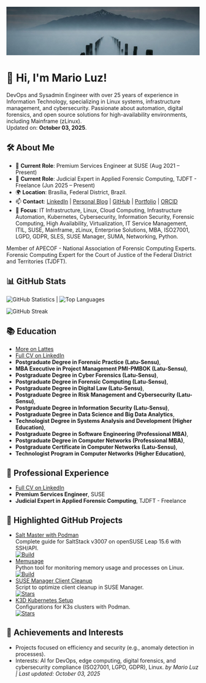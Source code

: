 ![Banner](banner.jpeg)

# 👋 Hi, I'm Mario Luz!

DevOps and Sysadmin Engineer with over 25 years of experience in Information Technology, specializing in Linux systems, infrastructure management, and cybersecurity. Passionate about automation, digital forensics, and open source solutions for high-availability environments, including Mainframe (zLinux).  
Updated on: **October 03, 2025**.

## 🛠️ About Me
- 💼 **Current Role**: Premium Services Engineer at SUSE (Aug 2021 – Present)
- 💼 **Current Role**: Judicial Expert in Applied Forensic Computing, TJDFT - Freelance (Jun 2025 – Present)
- 🌍 **Location**: Brasília, Federal District, Brazil.
- 📫 **Contact**: [LinkedIn](https://www.linkedin.com/in/mariosergiosl/) | [Personal Blog](https://nordico.club) | [GitHub](https://github.com/mariosergiosl) | [Portfolio](https://lattes.cnpq.br/2504292559472109) | [ORCID](https://orcid.org/0009-0006-3750-1871)
- 🎯 **Focus**: IT Infrastructure, Linux, Cloud Computing, Infrastructure Automation, Kubernetes, Cybersecurity, Information Security, Forensic Computing, High Availability, Virtualization, IT Service Management, ITIL, SUSE, Mainframe, zLinux, Enterprise Solutions, MBA, ISO27001, LGPD, GDPR, SLES, SUSE Manager, SUMA, Networking, Python.

Member of APECOF - National Association of Forensic Computing Experts.  
Forensic Computing Expert for the Court of Justice of the Federal District and Territories (TJDFT).

## 📊 GitHub Stats
![GitHub Statistics](https://github-readme-stats.vercel.app/api?username=mariosergiosl&show_icons=true&theme=radical&hide_border=true) | ![Top Languages](https://github-readme-stats.vercel.app/api/top-langs/?username=mariosergiosl&layout=compact&theme=radical&hide_border=true)

![GitHub Streak](https://github-readme-streak-stats.herokuapp.com/?user=mariosergiosl&theme=radical)

## 📚 Education
- [More on Lattes](http://lattes.cnpq.br/2504292559472109)
- [Full CV on LinkedIn](https://www.linkedin.com/in/mariosergiosl/)
- **Postgraduate Degree in Forensic Practice (Latu-Sensu)**,
- **MBA Executive in Project Management PMI-PMBOK (Latu-Sensu)**,
- **Postgraduate Degree in Cyber Forensics (Latu-Sensu)**,
- **Postgraduate Degree in Forensic Computing (Latu-Sensu)**,
- **Postgraduate Degree in Digital Law (Latu-Sensu)**,
- **Postgraduate Degree in Risk Management and Cybersecurity (Latu-Sensu)**,
- **Postgraduate Degree in Information Security (Latu-Sensu)**,
- **Postgraduate Degree in Data Science and Big Data Analytics**,
- **Technologist Degree in Systems Analysis and Development (Higher Education)**,
- **Postgraduate Degree in Software Engineering (Professional MBA)**,
- **Postgraduate Degree in Computer Networks (Professional MBA)**,
- **Postgraduate Certificate in Computer Networks (Latu-Sensu)**,
- **Technologist Program in Computer Networks (Higher Education)**,

## 💼 Professional Experience
- [Full CV on LinkedIn](https://www.linkedin.com/in/mariosergiosl/)
- **Premium Services Engineer**, SUSE 
- **Judicial Expert in Applied Forensic Computing**, TJDFT - Freelance 

## 🚀 Highlighted GitHub Projects
- [Salt Master with Podman](https://github.com/mariosergiosl/salt-master)  
  Complete guide for SaltStack v3007 on openSUSE Leap 15.6 with SSH/API.  
  [![Build](https://img.shields.io/github/actions/workflow/status/mariosergiosl/salt-master/ci.yml?label=Build)](https://github.com/mariosergiosl/salt-master/actions)
- [Memusage](https://github.com/mariosergiosl/memusage)  
  Python tool for monitoring memory usage and processes on Linux.  
  [![Build](https://img.shields.io/github/actions/workflow/status/mariosergiosl/memusage/ci.yml?label=Build)](https://github.com/mariosergiosl/memusage/actions)
- [SUSE Manager Client Cleanup](https://github.com/mariosergiosl/susemanager-client-cleanup)  
  Script to optimize client cleanup in SUSE Manager.  
  [![Stars](https://img.shields.io/github/stars/mariosergiosl/susemanager-client-cleanup)](https://github.com/mariosergiosl/susemanager-client-cleanup)
- [K3D Kubernetes Setup](https://github.com/mariosergiosl/k3d)  
  Configurations for K3s clusters with Podman.  
  [![Stars](https://img.shields.io/github/stars/mariosergiosl/k3d)](https://github.com/mariosergiosl/k3d)

## 🌟 Achievements and Interests
- Projects focused on efficiency and security (e.g., anomaly detection in processes).
- Interests: AI for DevOps, edge computing, digital forensics, and cybersecurity compliance (ISO27001, LGPD, GDPR), Linux.
*by Mario Luz | Last updated: October 03, 2025*

